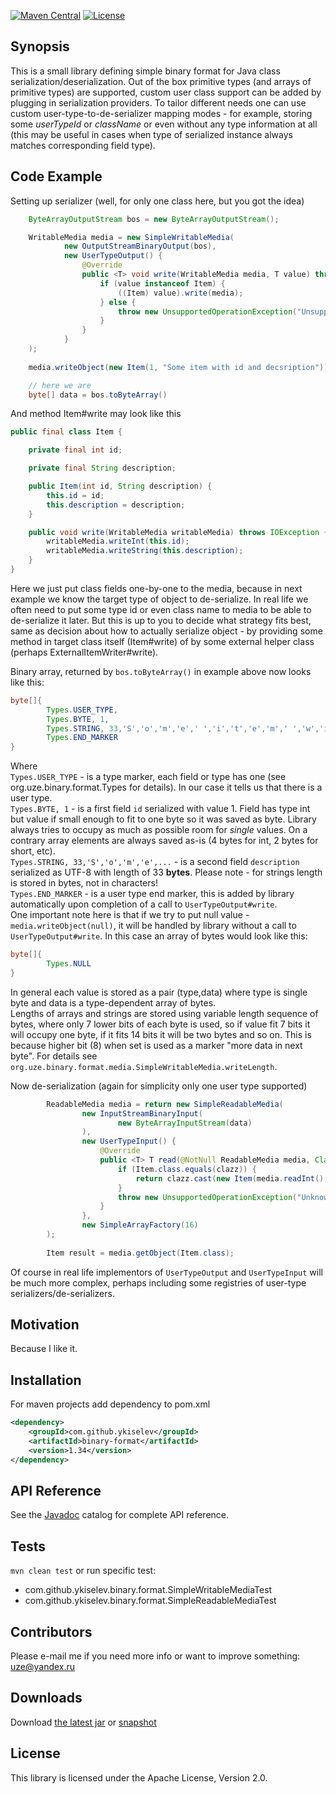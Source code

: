 [![Maven Central](https://img.shields.io/badge/binary--format-1.34-brightgreen.svg)](https://search.maven.org/#artifactdetails%7Ccom.github.ykiselev%7Cbinary-format%7C1.34%7Cjar)
[![License](https://img.shields.io/badge/license-Apache%20License%202.0-blue.svg)](https://www.apache.org/licenses/LICENSE-2.0)

## Synopsis

This is a small library defining simple binary format for Java class serialization/deserialization. Out of the box primitive types (and arrays of primitive types) are supported, custom user class support can be added by plugging in serialization providers. To tailor different needs one can use custom user-type-to-de-serializer mapping modes - for example, storing some _userTypeId_ or _className_ or even without any type information at all (this may be useful in cases when type of serialized instance always matches corresponding field type). 

## Code Example

Setting up serializer (well, for only one class here, but you got the idea)
```java
    ByteArrayOutputStream bos = new ByteArrayOutputStream();

    WritableMedia media = new SimpleWritableMedia(
            new OutputStreamBinaryOutput(bos),
            new UserTypeOutput() {
                @Override
                public <T> void write(WritableMedia media, T value) throws IOException {
                    if (value instanceof Item) {
                        ((Item) value).write(media);
                    } else {
                        throw new UnsupportedOperationException("Unsupported value: " + value);
                    }
                }
            }
    );
    
    media.writeObject(new Item(1, "Some item with id and decsription"));

    // here we are
    byte[] data = bos.toByteArray()

```
And method Item#write may look like this
```java
public final class Item {

    private final int id;

    private final String description;

    public Item(int id, String description) {
        this.id = id;
        this.description = description;
    }

    public void write(WritableMedia writableMedia) throws IOException {
        writableMedia.writeInt(this.id);
        writableMedia.writeString(this.description);
    }
}
```
Here we just put class fields one-by-one to the media, because in next example we know the target type of object to de-serialize. In real life we often need to put some type id or even class name to media to be able to de-serialize it later. But this is up to you to decide what strategy fits best, same as decision about how to actually serialize object - by providing some method in target class itself (Item#write) of by some external helper class (perhaps ExternalItemWriter#write). 

Binary array, returned by `bos.toByteArray()` in example above now looks like this:
```java
byte[]{
        Types.USER_TYPE,
        Types.BYTE, 1,
        Types.STRING, 33,'S','o','m','e',' ','i','t','e','m',' ','w','i','t','h',' ','i','d',' ','a','n','d',' ','d','e','c','s','r','i','p','t','i','o','n',
        Types.END_MARKER
}
```
Where  
`Types.USER_TYPE` - is a type marker, each field or type has one (see org.uze.binary.format.Types for details). In our case it tells us that there is a user type.  
`Types.BYTE, 1` - is a first field `id` serialized with value 1. Field has type int but value if small enough to fit to one byte so it was saved as byte. Library always tries to occupy as much as possible room for _single_ values. On a contrary array elements are always saved as-is (4 bytes for int, 2 bytes for short, etc).  
`Types.STRING, 33,'S','o','m','e',...` - is a second field `description` serialized as UTF-8 with length of 33 **bytes**. Please note - for strings length is stored in bytes, not in characters!  
`Types.END_MARKER` - is a user type end marker, this is added by library automatically upon completion of a call to `UserTypeOutput#write`.  
One important note here is that if we try to put null value - `media.writeObject(null)`, it will be handled by library without a call to `UserTypeOutput#write`. In this case an array of bytes would look like this:
```java
byte[]{
        Types.NULL
}
```
In general each value is stored as a pair (type,data) where type is single byte and data is a type-dependent array of bytes.  
Lengths of arrays and strings are stored using variable length sequence of bytes, where only 7 lower bits of each byte is used, so if value fit 7 bits it will occupy one byte, if it fits 14 bits it will be two bytes and so on. This is because higher bit (8) when set is used as a marker "more data in next byte". For details see `org.uze.binary.format.media.SimpleWritableMedia.writeLength`.

Now de-serialization (again for simplicity only one user type supported)
```java
        ReadableMedia media = return new SimpleReadableMedia(
                new InputStreamBinaryInput(
                        new ByteArrayInputStream(data)
                ),
                new UserTypeInput() {
                    @Override
                    public <T> T read(@NotNull ReadableMedia media, Class<T> clazz) throws IOException {
                        if (Item.class.equals(clazz)) {
                            return clazz.cast(new Item(media.readInt(), media.readString()));
                        }
                        throw new UnsupportedOperationException("Unknown class:" + clazz);
                    }
                },
                new SimpleArrayFactory(16)
        );
        
        Item result = media.getObject(Item.class);
```

Of course in real life implementors of `UserTypeOutput` and `UserTypeInput` will be much more complex, perhaps including some registries of user-type serializers/de-serializers.

## Motivation

Because I like it.

## Installation

For maven projects add dependency to pom.xml
```xml
<dependency>
    <groupId>com.github.ykiselev</groupId>
    <artifactId>binary-format</artifactId>
    <version>1.34</version>
</dependency>
```

## API Reference

See the [Javadoc][javadoc] catalog for complete API reference.

## Tests

`mvn clean test` 
or run specific test: 
* com.github.ykiselev.binary.format.SimpleWritableMediaTest
* com.github.ykiselev.binary.format.SimpleReadableMediaTest


## Contributors

Please e-mail me if you need more info or want to improve something: uze@yandex.ru

## Downloads

Download [the latest jar][dl] or [snapshot][snap]

## License

This library is licensed under the Apache License, Version 2.0.

[dl]: https://search.maven.org/remote_content?g=com.github.ykiselev&a=binary-format&v=LATEST
[snap]: https://oss.sonatype.org/content/repositories/snapshots/com/github/ykiselev/binary-format/
[javadoc]: https://ykiselev.github.io/binary-format/1.x/
